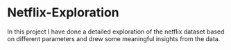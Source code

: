 # Netflix-Exploration
In this project I have done a detailed exploration of the netflix dataset based on different parameters and drew some meaningful insights from the data.
